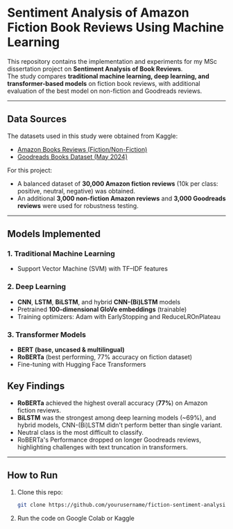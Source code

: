 # Sentiment Analysis of Amazon Fiction Book Reviews Using Machine Learning

This repository contains the implementation and experiments for my MSc dissertation project on **Sentiment Analysis of Book Reviews**.  
The study compares **traditional machine learning, deep learning, and transformer-based models** on fiction book reviews, with additional evaluation of the best model on non-fiction and Goodreads reviews.

---

## Data Sources

The datasets used in this study were obtained from Kaggle:

- [Amazon Books Reviews (Fiction/Non-Fiction)](https://www.kaggle.com/datasets/mohamedbakhet/amazon-books-reviews/data)  
- [Goodreads Books Dataset (May 2024)](https://www.kaggle.com/datasets/dk123891/books-dataset-goodreadsmay-2024)

For this project:
- A balanced dataset of **30,000 Amazon fiction reviews** (10k per class: positive, neutral, negative) was obtained.  
- An additional **3,000 non-fiction Amazon reviews** and **3,000 Goodreads reviews** were used for robustness testing.

---

## Models Implemented

### 1. Traditional Machine Learning
- Support Vector Machine (SVM) with TF–IDF features  

### 2. Deep Learning
- **CNN**, **LSTM**, **BiLSTM**, and hybrid **CNN-(Bi)LSTM** models  
- Pretrained **100-dimensional GloVe embeddings** (trainable)  
- Training optimizers: Adam with EarlyStopping and ReduceLROnPlateau  

### 3. Transformer Models
- **BERT (base, uncased & multilingual)**  
- **RoBERTa** (best performing, 77% accuracy on fiction dataset)  
- Fine-tuning with Hugging Face Transformers

 ## Key Findings
- **RoBERTa** achieved the highest overall accuracy (**77%**) on Amazon fiction reviews.  
- **BiLSTM** was the strongest among deep learning models (~69%), and hybrid models, CNN-(Bi)LSTM didn't perform better than single variant.  
- Neutral class is the most difficult to classify.  
- RoBERTa's Performance dropped on longer Goodreads reviews, highlighting challenges with text truncation in transformers.  

---

## How to Run
1. Clone this repo:
   ```bash
   git clone https://github.com/yourusername/fiction-sentiment-analysis.git

2. Run the code on Google Colab or Kaggle
